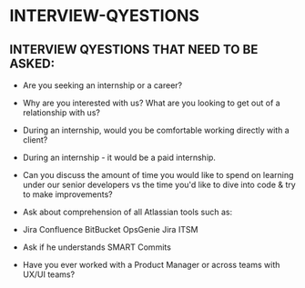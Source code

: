 # INTERVIEW-QYESTIONS


## INTERVIEW QYESTIONS THAT NEED TO BE ASKED:

* Are you seeking an internship or a career?

* Why are you interested with us? What are you looking to get out of a relationship with us?

* During an internship, would you be comfortable working directly with a client?

* During an internship - it would be a paid internship.

* Can you discuss the amount of time you would like to spend on learning under our senior developers vs the time you'd like to dive into code & try to make improvements?

* Ask about comprehension of all Atlassian tools such as:

* Jira Confluence BitBucket OpsGenie Jira ITSM

* Ask if he understands SMART Commits

* Have you ever worked with a Product Manager or across teams with UX/UI teams?

